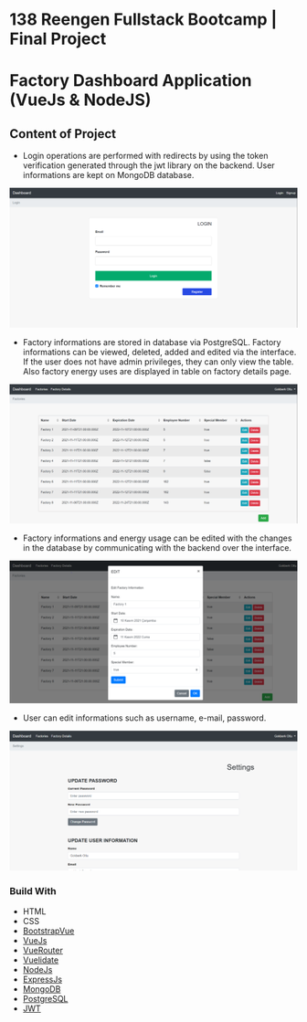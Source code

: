 # 138 Reengen Fullstack Bootcamp | Final Project

# Factory Dashboard Application (VueJs & NodeJS)

## Content of Project

- Login operations are performed with redirects by using the token verification generated through the jwt library on the backend. User informations are kept on MongoDB database.

![](screenshots/login.png)

- Factory informations are stored in database via PostgreSQL. Factory informations can be viewed, deleted, added and edited via the interface. If the user does not have admin privileges, they can only view the table. Also factory energy uses are displayed in table on factory details page.

![](screenshots/dashboard.png)

- Factory informations and energy usage can be edited with the changes in the database by communicating with the backend over the interface.

![](screenshots/dashboard-edit.png)

- User can edit informations such as username, e-mail, password.

![](screenshots/settings.png)

### Build With

- HTML
- CSS
- [BootstrapVue](https://bootstrap-vue.org/)
- [VueJs](https://vuejs.org/)
- [VueRouter](https://router.vuejs.org/)
- [Vuelidate](https://vuelidate.js.org/)
- [NodeJs](https://nodejs.org/)
- [ExpressJs](https://expressjs.com/)
- [MongoDB](https://www.mongodb.com/)
- [PostgreSQL](https://www.postgresql.org/)
- [JWT](https://jwt.io/)